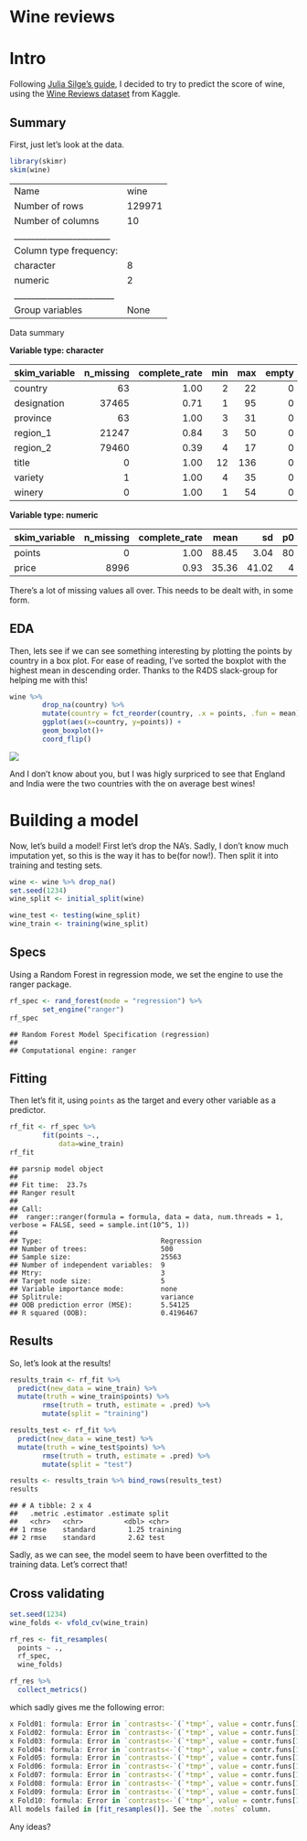 Wine reviews
================

# Intro

Following [Julia Silge’s
guide](https://juliasilge.com/blog/intro-tidymodels/), I decided to try
to predict the score of wine, using the [Wine Reviews
dataset](https://www.kaggle.com/zynicide/wine-reviews) from Kaggle.

## Summary

First, just let’s look at the data.

``` r
library(skimr)
skim(wine)
```

|                                                  |        |
| :----------------------------------------------- | :----- |
| Name                                             | wine   |
| Number of rows                                   | 129971 |
| Number of columns                                | 10     |
| \_\_\_\_\_\_\_\_\_\_\_\_\_\_\_\_\_\_\_\_\_\_\_   |        |
| Column type frequency:                           |        |
| character                                        | 8      |
| numeric                                          | 2      |
| \_\_\_\_\_\_\_\_\_\_\_\_\_\_\_\_\_\_\_\_\_\_\_\_ |        |
| Group variables                                  | None   |

Data summary

**Variable type:
character**

| skim\_variable | n\_missing | complete\_rate | min | max | empty | n\_unique | whitespace |
| :------------- | ---------: | -------------: | --: | --: | ----: | --------: | ---------: |
| country        |         63 |           1.00 |   2 |  22 |     0 |        43 |          0 |
| designation    |      37465 |           0.71 |   1 |  95 |     0 |     37979 |          0 |
| province       |         63 |           1.00 |   3 |  31 |     0 |       425 |          0 |
| region\_1      |      21247 |           0.84 |   3 |  50 |     0 |      1229 |          0 |
| region\_2      |      79460 |           0.39 |   4 |  17 |     0 |        17 |          0 |
| title          |          0 |           1.00 |  12 | 136 |     0 |    118840 |          0 |
| variety        |          1 |           1.00 |   4 |  35 |     0 |       707 |          0 |
| winery         |          0 |           1.00 |   1 |  54 |     0 |     16757 |          0 |

**Variable type:
numeric**

| skim\_variable | n\_missing | complete\_rate |  mean |    sd | p0 | p25 | p50 | p75 | p100 | hist  |
| :------------- | ---------: | -------------: | ----: | ----: | -: | --: | --: | --: | ---: | :---- |
| points         |          0 |           1.00 | 88.45 |  3.04 | 80 |  86 |  88 |  91 |  100 | ▂▇▇▂▁ |
| price          |       8996 |           0.93 | 35.36 | 41.02 |  4 |  17 |  25 |  42 | 3300 | ▇▁▁▁▁ |

There’s a lot of missing values all over. This needs to be dealt with,
in some form.

## EDA

Then, lets see if we can see something interesting by plotting the
points by country in a box plot. For ease of reading, I’ve sorted the
boxplot with the highest mean in descending order. Thanks to the R4DS
slack-group for helping me with this\!

``` r
wine %>% 
        drop_na(country) %>%
        mutate(country = fct_reorder(country, .x = points, .fun = mean)) %>% 
        ggplot(aes(x=country, y=points)) +
        geom_boxplot()+
        coord_flip()
```

![](Wine_reviews_github_files/figure-gfm/Boxplot-1.png)<!-- -->

And I don’t know about you, but I was higly surpriced to see that
England and India were the two countries with the on average best
wines\!

# Building a model

Now, let’s build a model\! First let’s drop the NA’s. Sadly, I don’t
know much imputation yet, so this is the way it has to be(for now\!).
Then split it into training and testing sets.

``` r
wine <- wine %>% drop_na()
set.seed(1234)
wine_split <- initial_split(wine)

wine_test <- testing(wine_split)
wine_train <- training(wine_split)
```

## Specs

Using a Random Forest in regression mode, we set the engine to use the
ranger package.

``` r
rf_spec <- rand_forest(mode = "regression") %>%
        set_engine("ranger")
rf_spec
```

    ## Random Forest Model Specification (regression)
    ## 
    ## Computational engine: ranger

## Fitting

Then let’s fit it, using `points` as the target and every other variable
as a predictor.

``` r
rf_fit <- rf_spec %>%
        fit(points ~.,
            data=wine_train)
rf_fit
```

    ## parsnip model object
    ## 
    ## Fit time:  23.7s 
    ## Ranger result
    ## 
    ## Call:
    ##  ranger::ranger(formula = formula, data = data, num.threads = 1,      verbose = FALSE, seed = sample.int(10^5, 1)) 
    ## 
    ## Type:                             Regression 
    ## Number of trees:                  500 
    ## Sample size:                      25563 
    ## Number of independent variables:  9 
    ## Mtry:                             3 
    ## Target node size:                 5 
    ## Variable importance mode:         none 
    ## Splitrule:                        variance 
    ## OOB prediction error (MSE):       5.54125 
    ## R squared (OOB):                  0.4196467

## Results

So, let’s look at the results\!

``` r
results_train <- rf_fit %>%
  predict(new_data = wine_train) %>%
  mutate(truth = wine_train$points) %>% 
        rmse(truth = truth, estimate = .pred) %>% 
        mutate(split = "training")

results_test <- rf_fit %>%
  predict(new_data = wine_test) %>%
  mutate(truth = wine_test$points) %>% 
        rmse(truth = truth, estimate = .pred) %>% 
        mutate(split = "test")

results <- results_train %>% bind_rows(results_test)
results
```

    ## # A tibble: 2 x 4
    ##   .metric .estimator .estimate split   
    ##   <chr>   <chr>          <dbl> <chr>   
    ## 1 rmse    standard        1.25 training
    ## 2 rmse    standard        2.62 test

Sadly, as we can see, the model seem to have been overfitted to the
training data. Let’s correct that\!

## Cross validating

``` r
set.seed(1234)
wine_folds <- vfold_cv(wine_train)

rf_res <- fit_resamples(
  points ~ .,
  rf_spec,
  wine_folds)

rf_res %>%
  collect_metrics()
```

which sadly gives me the following
error:

``` r
x Fold01: formula: Error in `contrasts<-`(`*tmp*`, value = contr.funs[1 + isOF[nn]]): contrasts can be applied only to factors with 2 or more...
x Fold02: formula: Error in `contrasts<-`(`*tmp*`, value = contr.funs[1 + isOF[nn]]): contrasts can be applied only to factors with 2 or more...
x Fold03: formula: Error in `contrasts<-`(`*tmp*`, value = contr.funs[1 + isOF[nn]]): contrasts can be applied only to factors with 2 or more...
x Fold04: formula: Error in `contrasts<-`(`*tmp*`, value = contr.funs[1 + isOF[nn]]): contrasts can be applied only to factors with 2 or more...
x Fold05: formula: Error in `contrasts<-`(`*tmp*`, value = contr.funs[1 + isOF[nn]]): contrasts can be applied only to factors with 2 or more...
x Fold06: formula: Error in `contrasts<-`(`*tmp*`, value = contr.funs[1 + isOF[nn]]): contrasts can be applied only to factors with 2 or more...
x Fold07: formula: Error in `contrasts<-`(`*tmp*`, value = contr.funs[1 + isOF[nn]]): contrasts can be applied only to factors with 2 or more...
x Fold08: formula: Error in `contrasts<-`(`*tmp*`, value = contr.funs[1 + isOF[nn]]): contrasts can be applied only to factors with 2 or more...
x Fold09: formula: Error in `contrasts<-`(`*tmp*`, value = contr.funs[1 + isOF[nn]]): contrasts can be applied only to factors with 2 or more...
x Fold10: formula: Error in `contrasts<-`(`*tmp*`, value = contr.funs[1 + isOF[nn]]): contrasts can be applied only to factors with 2 or more...
All models failed in [fit_resamples()]. See the `.notes` column.
```

Any ideas?

